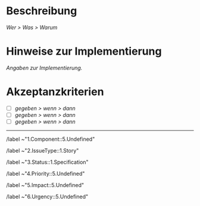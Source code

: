 # Beschreibung

_Wer > Was > Warum_

# Hinweise zur Implementierung

_Angaben zur Implementierung._

# Akzeptanzkriterien

- [ ] _gegeben > wenn > dann_
- [ ] _gegeben > wenn > dann_
- [ ] _gegeben > wenn > dann_

---

/label ~"1.Component::5.Undefined"

/label ~"2.IssueType::1.Story"

/label ~"3.Status::1.Specification"

/label ~"4.Priority::5.Undefined"

/label ~"5.Impact::5.Undefined"

/label ~"6.Urgency::5.Undefined"

